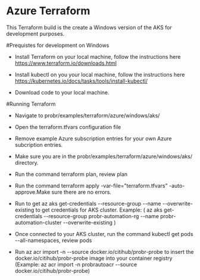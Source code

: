  # Azure Terraform

This Terraform build is the create a Windows version of the AKS for development purposes.

#Prequistes for development on Windows

- Install Terraform on your local machine, follow the instructions here https://www.terraform.io/downloads.html

- Install kubectl on you your local machine, follow the instructions here
https://kubernetes.io/docs/tasks/tools/install-kubectl/

- Download code to your local machine. 

#Running Terraform
- Navigate to probr/examples/terraform/azure/windows/aks/

- Open the terraform.tfvars configuration file

- Remove example Azure subscription entries for your own Azure subcription entries.

- Make sure you are in the probr/examples/terraform/azure/windows/aks/ directory.

- Run the command terraform plan, review plan

- Run the command terraform apply -var-file="terraform.tfvars" -auto-approve.Make sure there are no errors.

- Run to get az aks get-credentials --resource-group <ResourceGroup Name> --name  <AKS Cluster Name> --overwrite-existing to get credentials for AKS cluster.
Example: ( az aks get-credentials --resource-group probr-automation-rg --name probr-automation-cluster --overwrite-existing )
  
- Once connected to your AKS cluster, run the command kubectl get pods --all-namespaces, review pods

- Run az acr import -n <Container Registry Name> --source docker.io/citihub/probr-probe to insert the docker.io/citihub/probr-probe image into your container registry
 (Example: az acr import -n probrautoacr --source docker.io/citihub/probr-probe)







